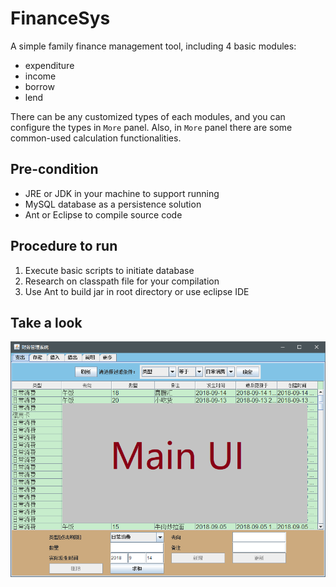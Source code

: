 # FinanceSys
A simple family finance management tool, including 4 basic modules:
- expenditure
- income
- borrow
- lend

There can be any customized types of each modules, and you can configure the types in `More` panel. Also, in `More` panel there are some common-used calculation functionalities.

## Pre-condition
- JRE or JDK in your machine to support running
- MySQL database as a persistence solution
- Ant or Eclipse to compile source code

## Procedure to run
1. Execute basic scripts to initiate database
2. Research on classpath file for your compilation
3. Use Ant to build jar in root directory or use eclipse IDE

## Take a look
![mainUI](https://github.com/penguinbocky/FinanceSys/blob/master/mainUI.png 'look and feel')
